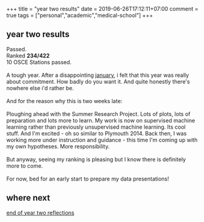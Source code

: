 +++
title = "year two results"
date = 2019-06-26T17:12:11+07:00
comment = true
tags = ["personal","academic","medical-school"]
+++

## year two results
Passed.
\
Ranked **234/422**
\
10 OSCE Stations passed.
\
\
A tough year. After a disappointing [january](/posts/highs-and-new-lows), i felt that this year was really about commitment. How badly do you want it. And quite honestly there's nowhere else i'd rather be.
\
\
And for the reason why this is two weeks late:
\
\
Ploughing ahead with the Summer Research Project. Lots of plots, lots of preparation and lots more to learn. My work is now on supervised machine learning rather than previously unsupervised machine learning. Its cool stuff. And I'm excited - oh so similar to Plymouth 2014. Back then, I was working more under instruction and guidance - this time I'm coming up with my own hypotheses. More responsibility.
\
\
But anyway, seeing my ranking is pleasing but I know there is definitely more to come.
\
\
For now, bed for an early start to prepare my data presentations!

## where next
[end of year two reflections](/posts/end-of-year-two-medical-school)